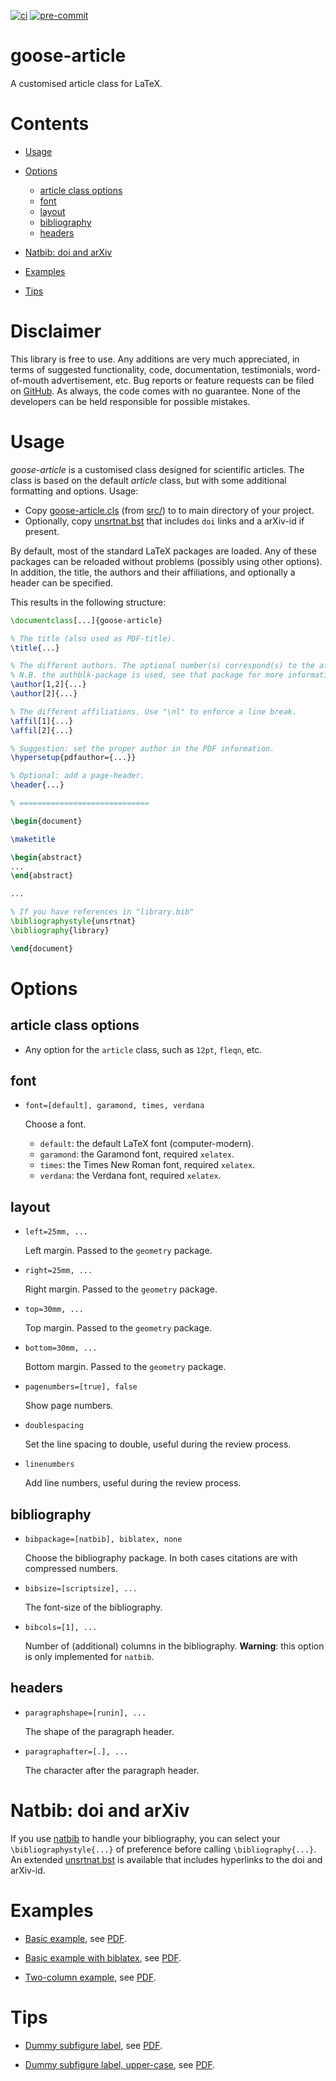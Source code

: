 [![ci](https://github.com/tdegeus/goose-article/workflows/CI/badge.svg)](https://github.com/tdegeus/goose-article/actions)
[![pre-commit](https://github.com/tdegeus/goose-article/workflows/pre-commit/badge.svg)](https://github.com/tdegeus/goose-article/actions)

# goose-article

A customised article class for LaTeX.

# Contents

*   [Usage](#usage)
*   [Options](#options)

    * [article class options](#articleclassoptions)
    * [font](#font)
    * [layout](#layout)
    * [bibliography](#bibliography)
    * [headers](#headers)

*   [Natbib: doi and arXiv](#natbib)
*   [Examples](#examples)
*   [Tips](#tips)

# Disclaimer

This library is free to use.
Any additions are very much appreciated, in terms of suggested functionality,
code, documentation, testimonials, word-of-mouth advertisement, etc.
Bug reports or feature requests can be filed on [GitHub](https://github.com/tdegeus/goose-article).
As always, the code comes with no guarantee.
None of the developers can be held responsible for possible mistakes.

# <a name='usage'></a>Usage

*goose-article* is a customised class designed for scientific articles.
The class is based on the default *article* class, but with some additional formatting and options.
Usage:

*   Copy [goose-article.cls](src/goose-article.cls) (from [src/](src/)) to to main directory of your project.
*   Optionally, copy [unsrtnat.bst](src/unsrtnat.bst) that includes `doi` links and a arXiv-id if present.

By default, most of the standard LaTeX packages are loaded.
Any of these packages can be reloaded without problems (possibly using other options).
In addition, the title, the authors and their affiliations, and optionally a header can be specified.

This results in the following structure:

```latex
\documentclass[...]{goose-article}

% The title (also used as PDF-title).
\title{...}

% The different authors. The optional number(s) correspond(s) to the affiliations.
% N.B. the authblk-package is used, see that package for more information.
\author[1,2]{...}
\author[2]{...}

% The different affiliations. Use "\nl" to enforce a line break.
\affil[1]{...}
\affil[2]{...}

% Suggestion: set the proper author in the PDF information.
\hypersetup{pdfauthor={...}}

% Optional: add a page-header.
\header{...}

% =============================

\begin{document}

\maketitle

\begin{abstract}
...
\end{abstract}

...

% If you have references in "library.bib"
\bibliographystyle{unsrtnat}
\bibliography{library}

\end{document}
```

# <a name='options'></a>Options

## <a name='articleclassoptions'></a>article class options

*   Any option for the `article` class, such as `12pt`, `fleqn`, etc.

## <a name='font'></a>font

*   `font=[default], garamond, times, verdana`

    Choose a font.

    -   `default`: the default LaTeX font (computer-modern).
    -   `garamond`: the Garamond font, required `xelatex`.
    -   `times`: the Times New Roman font, required `xelatex`.
    -   `verdana`: the Verdana font, required `xelatex`.

## <a name='layout'></a>layout

*   `left=25mm, ...`

    Left margin. Passed to the `geometry` package.

*   `right=25mm, ...`

    Right margin. Passed to the `geometry` package.

*   `top=30mm, ...`

    Top margin. Passed to the `geometry` package.

*   `bottom=30mm, ...`

    Bottom margin. Passed to the `geometry` package.

*   `pagenumbers=[true], false`

    Show page numbers.

*   `doublespacing`

    Set the line spacing to double, useful during the review process.

*   `linenumbers`

    Add line numbers, useful during the review process.

## <a name='bibliography'></a>bibliography

*   `bibpackage=[natbib], biblatex, none`

    Choose the bibliography package.
    In both cases citations are with compressed numbers.

*   `bibsize=[scriptsize], ...`

    The font-size of the bibliography.

*   `bibcols=[1], ...`

    Number of (additional) columns in the bibliography.
    **Warning**: this option is only implemented for `natbib`.

## <a name='headers'></a>headers

*   `paragraphshape=[runin], ...`

    The shape of the paragraph header.

*   `paragraphafter=[.], ...`

    The character after the paragraph header.

# <a name='natbib'></a>Natbib: doi and arXiv

If you use [natbib](http://ctan.org/pkg/natbib) to handle your bibliography,
you can select your `\bibliographystyle{...}` of preference before calling `\bibliography{...}`.
An extended [unsrtnat.bst](src/unsrtnat.bst) is available that includes hyperlinks to the doi and arXiv-id.

# <a name='examples'></a>Examples

*   [Basic example](examples/basic/example.tex),
    see [PDF](examples/basic/example.pdf).

*   [Basic example with biblatex](examples/basic_biblatex/example.tex),
    see [PDF](examples/basic_biblatex/example.pdf).

*   [Two-column example](examples/twocolumn/example.tex),
    see [PDF](examples/twocolumn/example.pdf).

# <a name='tips'></a>Tips

*   [Dummy subfigure label](examples/general-trick_dummy-subfigure/example.tex),
    see [PDF](examples/general-trick_dummy-subfigure/example.pdf).

*   [Dummy subfigure label, upper-case](examples/general-trick_dummy-subfigure-upper/example.tex),
    see [PDF](examples/general-trick_dummy-subfigure-upper/example.pdf).
